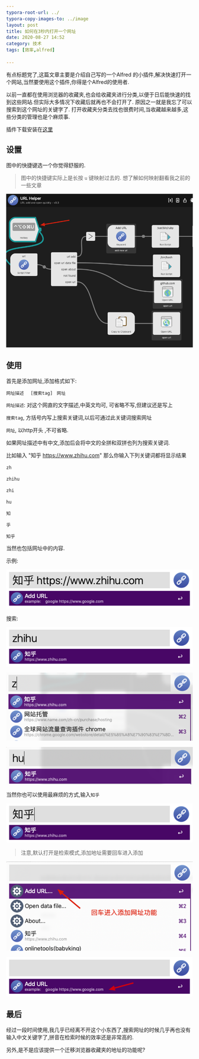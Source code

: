 ```yaml
---
typora-root-url: ../
typora-copy-images-to: ../image
layout: post
title: 如何在3秒内打开一个网址
date: 2020-08-27 14:52
category: 技术
tags: [效率,alfred]

---
```


有点标题党了,这篇文章主要是介绍自己写的一个Alfred 的小插件,解决快速打开一个网站,当然要使用这个插件,你得是个Alfred的使用者.



以前一直都在使用浏览器的收藏夹,也会给收藏夹进行分类,以便于日后能快速的找到这些网站.但实际大多情况下收藏后就再也不会打开了. 原因之一就是我忘了可以搜索到这个网址的关键字了. 打开收藏夹分类去找也很费时间,当收藏越来越多,这些分类的管理也是个麻烦事.



插件下载安装在[这里](https://github.com/babyking/alfred-workflows)



## 设置

图中的快捷键选一个你觉得舒服的. 

> 图中的快捷键实际上是长按 `u` 键映射过去的. 想了解如何映射翻看我之前的一些文章

![image-20200827142823469](/image/image-20200827142823469.png)



## 使用

首先是添加网址,添加格式如下:

`网址描述` `  [搜索tag]`  ` 网址`

`网址描述`: 对这个网直的文字描述,中英文均可, 可省略不写,但建议还是写上

`搜索tag`, 方括号内写上搜索关键词,以后可通过此关键词搜索网址

`网址`, 以http开头  ,不可省略.



如果网址描述中有中文,添加后会将中文的全拼和双拼也列为搜索关键词. 

比如输入  "知乎 https://www.zhihu.com"  那么你输入下列关键词都将显示结果

`zh`

`zhihu`

`zhi`

`hu`

`知`

`乎`

`知乎`

当然也包括网址中的内容.



示例:

![image-20200827143850856](/image/image-20200827143850856.png)

搜索:

![image-20200827144006147](/image/image-20200827144006147.png)



![image-20200827144025350](/image/image-20200827144025350.png)



![image-20200827144048904](/image/image-20200827144048904.png)



当然你也可以使用最麻烦的方式,输入`知乎`

![image-20200827144202830](/image/image-20200827144202830.png)



> 注意,默认打开是检索模式,添加地址需要回车进入添加

![image-20200827144534182](/image/image-20200827144534182.png)



![image-20200827144608003](/image/image-20200827144608003.png)



## 最后

经过一段时间使用,我几乎已经离不开这个小东西了,搜索网址的时候几乎再也没有输入中文关键字了,拼音在检索时候的效率还是非常高的.

另外,是不是应该提供一个迁移浏览器收藏夹的地址的功能呢?

